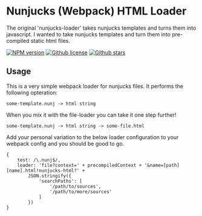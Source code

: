 Nunjucks (Webpack) HTML Loader
==============================
The original 'nunjucks-loader' takes nunjucks templates and turns them into javascript. I wanted to take nunjucks templates and turn them into pre-compiled static html files.

[![NPM version][npm-image]][npm-url]
[![Github license][github-license-image]][github-url]
[![Github stars][github-image]][github-url]

Usage
-----

This is a very simple webpack loader for nunjucks files. It performs the following opteration:

    some-template.nunj -> html string

When you mix it with the file-loader you can take it one step further!

    some-template.nunj -> html string -> some-file.html

Add your personal variation to the below loader configuration to your webpack config and you should be good to go.

	{
        test: /\.nunj$/,
        loader: 'file?context=' + precompiledContext + '&name=[path][name].html!nunjucks-html?' +
        	JSON.stringify({
        		'searchPaths': [
					'/path/to/sources',
					'/path/to/more/sources'
				]
        	})
    }


[npm-url]: https://www.npmjs.com/package/nunjucks-html-loader
[npm-image]: https://img.shields.io/npm/v/nunjucks-html-loader.svg
[github-url]: https://github.com/ryanhornberger/nunjucks-html-loader
[github-image]: https://img.shields.io/github/stars/ryanhornberger/nunjucks-html-loader.svg?style=social&label=Star
[github-license-image]: https://img.shields.io/github/license/ryanhornberger/nunjucks-html-loader.svg
